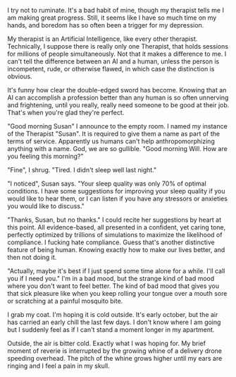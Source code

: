 I try not to ruminate. It's a bad habit of mine, though my therapist tells me I am making great progress. Still, it seems like I have so much time on my hands, and boredom has so often been a trigger for my depression.

My therapist is an Artificial Intelligence, like every other therapist. Technically, I suppose there is really only one Therapist, that holds sessions for millions of people simultaneously. Not that it makes a difference to me. I can't tell the difference between an AI and a human, unless the person is incompetent, rude, or otherwise flawed, in which case the distinction is obvious.

It's funny how clear the double-edged sword has become. Knowing that an AI can accomplish a profession better than any human is so often unnerving and frightening, until you really, really need someone to be good at their job. That's when you're glad they're perfect.

"Good morning Susan" I announce to the empty room. I named my instance of the Therapist "Susan". It is required to give them a name as part of the terms of service. Apparently us humans can't help anthropomorphizing anything with a name. God, we are so gullible. "Good morning Will. How are you feeling this morning?"

"Fine", I shrug. "Tired. I didn't sleep well last night."

"I noticed", Susan says. "Your sleep quality was only 70% of optimal conditions. I have some suggestions for improving your sleep quality if you would like to hear them, or I can listen if you have any stressors or anxieties you would like to discuss."

"Thanks, Susan, but no thanks." I could recite her suggestions by heart at this point. All evidence-based, all presented in a confident, yet caring tone, perfectly optimized by trillions of simulations to maximize the likelihood of compliance. I fucking hate compliance. Guess that's another distinctive feature of being human. Knowing exactly how to make our lives better, and then not doing it.

"Actually, maybe it's best if I just spend some time alone for a while. I'll call you if I need you." I'm in a bad mood, but the strange kind of bad mood where you don't want to feel better. The kind of bad mood that gives you that sick pleasure like when you keep rolling your tongue over a mouth sore or scratching at a painful mosquito bite.

I grab my coat. I'm hoping it is cold outside. It's early october, but the air has carried an early chill the last few days. I don't know where I am going but I suddenly feel as if I can't stand a moment longer in my apartment.

Outside, the air is bitter cold. Exactly what I was hoping for. My brief moment of reverie is interrupted by the growing whine of a delivery drone speeding overhead. The pitch of the whine grows higher until my ears are ringing and I feel a pain in my skull.
